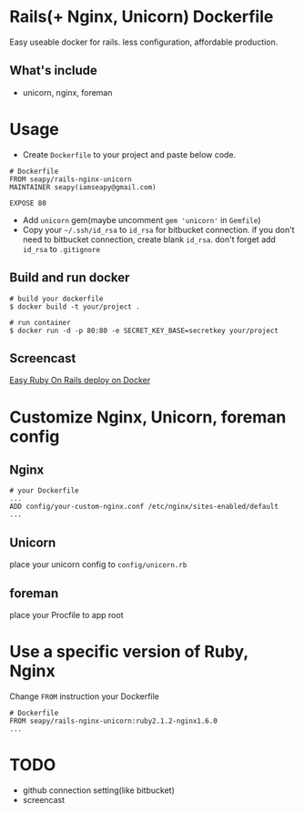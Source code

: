 # Rails(+ Nginx, Unicorn) Dockerfile

Easy useable docker for rails. less configuration, affordable production.

## What's include

* unicorn, nginx, foreman


# Usage

* Create `Dockerfile` to your project and paste below code.

```
# Dockerfile
FROM seapy/rails-nginx-unicorn
MAINTAINER seapy(iamseapy@gmail.com)

EXPOSE 80
```

* Add `unicorn` gem(maybe uncomment `gem 'unicorn'` in `Gemfile`)
* Copy your `~/.ssh/id_rsa` to `id_rsa` for bitbucket connection. if you don't need to bitbucket connection, create blank `id_rsa`. don't forget add `id_rsa` to `.gitignore`

## Build and run docker

```
# build your dockerfile
$ docker build -t your/project .

# run container
$ docker run -d -p 80:80 -e SECRET_KEY_BASE=secretkey your/project
```

## Screencast

[Easy Ruby On Rails deploy on Docker](http://youtu.be/QgmzBuPuM6I)

# Customize Nginx, Unicorn, foreman config

## Nginx

```
# your Dockerfile
...
ADD config/your-custom-nginx.conf /etc/nginx/sites-enabled/default
...
```

## Unicorn

place your unicorn config to `config/unicorn.rb`

## foreman

place your Procfile to app root


# Use a specific version of Ruby, Nginx

Change `FROM` instruction your Dockerfile

```
# Dockerfile
FROM seapy/rails-nginx-unicorn:ruby2.1.2-nginx1.6.0
...
```


# TODO

* github connection setting(like bitbucket)
* screencast
